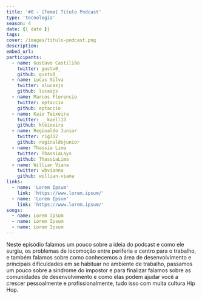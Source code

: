 ```yaml
---
title: '#0 - [Tema] Titulo Podcast'
type: 'tecnologia'
season: 4
date: {{ date }}
tags:
cover: /images/titulo-podcast.png
description:
embed_url:
participants:
  - name: Gustavo Castilião
    twitter: gustv0_
    github: gustv0_
  - name: Lucas Silva
    twitter: olucasjs
    github: lucasjs
  - name: Marcos Florencio
    twitter: eptaccio
    github: eptaccio
  - name: Kaio Teixeira
    twitter: __kaell13
    github: kteixeira
  - name: Reginaldo Junior
    twitter: r1g312
    github: reginaldojunior
  - name: Thassia Lima
    twitter: ThassiaLays
    github: ThassiaLima
  - name: Willian Viana
    twitter: wbvianna
    github: willian-viana
links:
  - name: 'Lorem Ipsum'
    link: 'https://www.lorem.ipsum/'
  - name: 'Lorem Ipsum'
    link: 'https://www.lorem.ipsum/'
songs:
  - name: Lorem Ipsum
  - name: Lorem Ipsum
  - name: Lorem Ipsum
---
```


Neste episódio falamos um pouco sobre a ideia do podcast e como ele surgiu, os problemas de locomoção entre periferia e centro para o trabalho, e também falamos sobre como conhecemos a área de desenvolvimento e principais dificuldades em se habituar no ambiente de trabalho, passamos um pouco sobre a sindrome do impostor e para finalizar falamos sobre as comunidades de desenvolvimento e como elas podem ajudar você a crescer pessoalmente e profissionalmente, tudo isso com muita cultura Hip Hop.